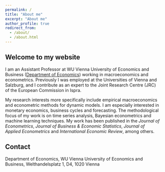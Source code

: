 ```yaml
---
permalink: /
title: "About me"
excerpt: "About me"
author_profile: true
redirect_from: 
  - /about/
  - /about.html
---
```


## Welcome to my website
I am an Assistant Professor at WU Vienna University of Economics and Business ([Department of Economics](https://www.wu.ac.at/en/economics/)) working in macroeconomics and econometrics. Previously I was employed at the Universities of Vienna and Salzburg, and I contribute as an expert to the Joint Research Centre (JRC) of the European Commission in Ispra.

My research interests more specifically include empirical macroeconomics and econometric methods for dynamic models. I am especially interested in monetary economics, business cycles and forecasting. The methodological focus of my work is on time series analysis, Bayesian econometrics and machine learning techniques. My work has been published in the _Journal of Econometrics_, _Journal of Business & Economic Statistics_, _Journal of Applied Econometrics_ and _International Economic Review_, among others.

## Contact
Department of Economics, WU Vienna University of Economics and Business, Welthandelsplatz 1, D4, 1020 Vienna
